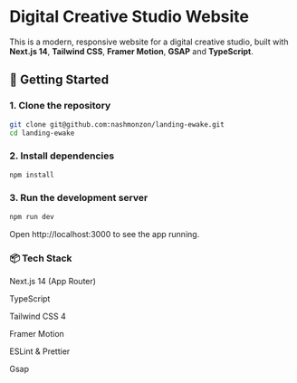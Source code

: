 # Digital Creative Studio Website

This is a modern, responsive website for a digital creative studio, built with **Next.js 14**, **Tailwind CSS**, **Framer Motion**, **GSAP** and **TypeScript**.

## 🚀 Getting Started

### 1. Clone the repository

```bash
git clone git@github.com:nashmonzon/landing-ewake.git
cd landing-ewake
```

### 2. Install dependencies
```bash
npm install
```

### 3. Run the development server
```bash
npm run dev
```

Open http://localhost:3000 to see the app running.

### 📦 Tech Stack
Next.js 14 (App Router)

TypeScript

Tailwind CSS 4

Framer Motion

ESLint & Prettier

Gsap
